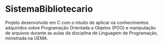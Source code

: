 # SistemaBibliotecario
Projeto desenvolvido em C com o intuito de aplicar os conhecimentos adquiridos sobre Programação Orientada a Objetos (POO) e manipulação de arquivos durante as aulas da disciplina de Linguagem de Programação, ministrada na UEMA.
